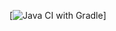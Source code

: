 [![Java CI with Gradle](https://github.com/Ka2sik/AutomationHW6.1/actions/workflows/gradle.yml/badge.svg)]